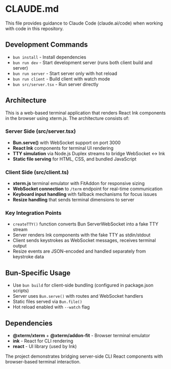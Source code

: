 # CLAUDE.md

This file provides guidance to Claude Code (claude.ai/code) when working with code in this repository.

## Development Commands

- `bun install` - Install dependencies
- `bun run dev` - Start development server (runs both client build and server)
- `bun run server` - Start server only with hot reload
- `bun run client` - Build client with watch mode
- `bun src/server.tsx` - Run server directly

## Architecture

This is a web-based terminal application that renders React Ink components in the browser using xterm.js. The architecture consists of:

### Server Side (src/server.tsx)
- **Bun.serve()** with WebSocket support on port 3000
- **React Ink** components for terminal UI rendering
- **TTY simulation** via Node.js Duplex streams to bridge WebSocket ↔ Ink
- **Static file serving** for HTML, CSS, and bundled JavaScript

### Client Side (src/client.ts)
- **xterm.js** terminal emulator with FitAddon for responsive sizing
- **WebSocket connection** to `/term` endpoint for real-time communication
- **Keyboard input handling** with fallback mechanisms for focus issues
- **Resize handling** that sends terminal dimensions to server

### Key Integration Points
- `createTTY()` function converts Bun ServerWebSocket into a fake TTY stream
- Server renders Ink components with the fake TTY as stdin/stdout
- Client sends keystrokes as WebSocket messages, receives terminal output
- Resize events are JSON-encoded and handled separately from keystroke data

## Bun-Specific Usage

- Use `bun build` for client-side bundling (configured in package.json scripts)
- Server uses `Bun.serve()` with routes and WebSocket handlers
- Static files served via `Bun.file()` 
- Hot reload enabled with `--watch` flag

## Dependencies

- **@xterm/xterm** + **@xterm/addon-fit** - Browser terminal emulator
- **ink** - React for CLI rendering
- **react** - UI library (used by Ink)

The project demonstrates bridging server-side CLI React components with browser-based terminal interaction.
